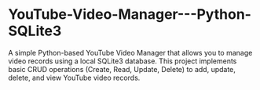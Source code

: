 # YouTube-Video-Manager---Python-SQLite3
A simple Python-based YouTube Video Manager that allows you to manage video records using a local SQLite3 database. This project implements basic CRUD operations (Create, Read, Update, Delete) to add, update, delete, and view YouTube video records.
